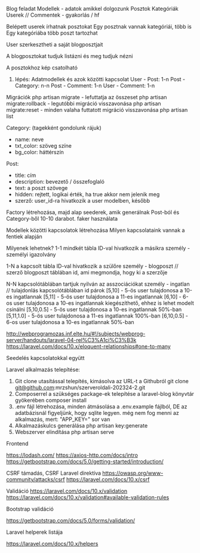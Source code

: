 Blog feladat
Modellek - adatok amikkel dolgozunk
    Posztok
    Kategóriák
    Userek
    // Commentek - gyakorlás / hf

Belépett userek írhatnak posztokat
Egy posztnak vannak kategóriái, több is
Egy kategóriába több poszt tartozhat

User szerkesztheti a saját blogposztjait

A blogposztokat tudjuk listázni és meg tudjuk nézni

A posztokhoz kép csatolható

1. lépés:
Adatmodellek és azok közötti kapcsolat
User - Post: 1-n
Post - Category: n-n
Post - Comment: 1-n
User - Comment: 1-n

Migrációk
php artisan migrate - lefuttatja az összeset
php artisan migrate:rollback - legutóbbi migráció visszavonása
php artisan migrate:reset - minden valaha futtatott migráció visszavonása
php artisan list

Category: (tagekként gondolunk rájuk)
- name: neve
- txt_color: szöveg színe
- bg_color: háttérszín

Post:
- title: cím
- description: bevezető / összefoglaló
- text: a poszt szövege
- hidden: rejtett, logikai érték, ha true akkor nem jelenik meg
- szerző: user_id-ra hivatkozik a user modelben, később

Factory létrehozása, majd alap seederek, amik generálnak Post-ból és Category-ből 10-10 darabot.
faker használata

Modellek közötti kapcsolatok létrehozása
Milyen kapcsolataink vannak a fentiek alapján

Milyenek lehetnek?
1-1 mindkét tábla ID-val hivatkozik a másikra
személy - személyi igazolvány

1-N a kapcsolt tábla ID-val hivatkozik a szülőre
személy - blogposzt // szerző
blogposzt táblában id, ami megmondja, hogy ki a szerzője

N-N kapcsolótáblában tartjuk nyilván az asszociációkat
személy - ingatlan // tulajdonlás
kapcsolótáblában id párok
[5,10] - 5-ös user tulajdonosa a 10-es ingatlannak
[5,11] - 5-ös user tulajdonosa a 11-es ingatlannak
[6,10] - 6-os user tulajdonosa a 10-es ingatlannak
kiegészíthető, ehhez is lehet modelt csinálni
[5,10,0.5] - 5-ös user tulajdonosa a 10-es ingatlannak 50%-ban
[5,11,1.0] - 5-ös user tulajdonosa a 11-es ingatlannak 100%-ban
[6,10,0.5] - 6-os user tulajdonosa a 10-es ingatlannak 50%-ban

http://webprogramozas.inf.elte.hu/#!/subjects/webprog-server/handouts/laravel-04-rel%C3%A1ci%C3%B3k
https://laravel.com/docs/10.x/eloquent-relationships#one-to-many

Seedelés kapcsolatokkal együtt

Laravel alkalmazás telepítése:
1. Git clone utasítással telepítés, kimásolva az URL-t a Githubról
    git clone git@github.com:mrzshun/szerveroldali-202324-2.git
2. Composerrel a szükséges package-ek telepítése a laravel-blog könyvtár gyökerében
    composer install
3. .env fájl létrehozása, minden átmásolása a .env.example fájlból, DE az adatbázisnál figyeljünk, hogy sqlite legyen.
    még nem fog menni az alkalmazás, mert: "APP_KEY=" sor van
4. Alkalmazáskulcs generálása
    php artisan key:generate
5. Webszerver elindítása
    php artisan serve

Frontend

https://lodash.com/
https://axios-http.com/docs/intro
https://getbootstrap.com/docs/5.0/getting-started/introduction/ 

CSRF támadás, CSRF Laravel direktíva
https://owasp.org/www-community/attacks/csrf
https://laravel.com/docs/10.x/csrf


Validáció
https://laravel.com/docs/10.x/validation
https://laravel.com/docs/10.x/validation#available-validation-rules

Bootstrap validáció

https://getbootstrap.com/docs/5.0/forms/validation/


Laravel helperek listája

https://laravel.com/docs/10.x/helpers